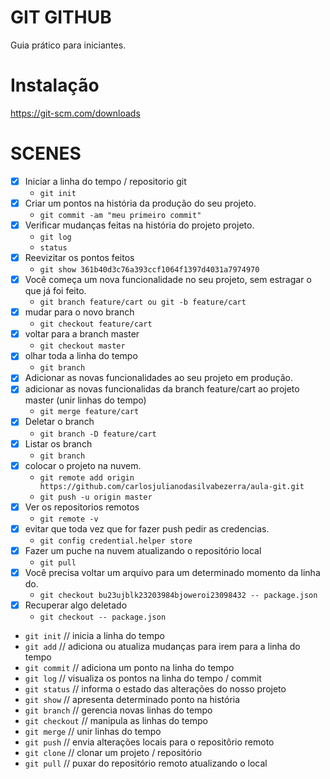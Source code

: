 # GIT GITHUB

Guia prático para iniciantes.

# Instalação

https://git-scm.com/downloads

# SCENES

- [x] Iniciar a linha do tempo / repositorio git
  * `git init`
- [x] Criar um pontos na história da produção do seu projeto.
  * `git commit -am "meu primeiro commit"`
- [x] Verificar mudanças feitas na história do projeto projeto.
  * `git log`
  * `status`
- [x] Reevizitar os pontos feitos
  * `git show 361b40d3c76a393ccf1064f1397d4031a7974970`
- [x] Você começa um nova funcionalidade no seu projeto, sem estragar o que já foi feito.
  * `git branch feature/cart ou git -b feature/cart`
- [x] mudar para o novo branch
  * `git checkout feature/cart`
- [x] voltar para a branch master
  * `git checkout master`
- [x] olhar toda a linha do tempo
  * `git branch`
- [x] Adicionar as novas funcionalidades ao seu projeto em produção.
- [x] adicionar as novas funcionalidas da branch feature/cart
	ao projeto master (unir linhas do tempo)
  * `git merge feature/cart`
- [x] Deletar o branch
  * `git branch -D feature/cart`
- [x] Listar os branch
  * `git branch` 
- [x] colocar o projeto na nuvem.
  * `git remote add origin https://github.com/carlosjulianodasilvabezerra/aula-git.git`
  * `git push -u origin master`
- [x] Ver os repositorios remotos
  * `git remote -v`
- [x] evitar que toda vez que for fazer push pedir as credencias.
  * `git config credential.helper store`
- [x] Fazer um puche na nuvem atualizando o repositório local
  * `git pull`
- [x] Você precisa voltar um arquivo para um determinado momento da linha do.
  * `git checkout bu23ujblk23203984bjoweroi23098432 -- package.json`
- [x] Recuperar algo deletado
  * `git checkout -- package.json`


* `git init` // inicia a linha do tempo
* `git add` // adiciona ou atualiza mudanças para irem para a linha do tempo
* `git commit` // adiciona um ponto na linha do tempo
* `git log` // visualiza os pontos na linha do tempo / commit
* `git status` // informa o estado das alterações do nosso projeto
* `git show` // apresenta determinado ponto na história
* `git branch` // gerencia novas linhas do tempo
* `git checkout` // manipula as linhas do tempo
* `git merge` // unir linhas do tempo
* `git push` // envia alterações locais para o repositôrio remoto
* `git clone` // clonar um projeto / repositório
* `git pull` // puxar do repositório remoto atualizando o local